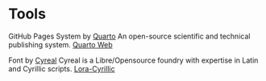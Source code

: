 # Tools

GitHub Pages System by [Quarto](https://quarto.org/)
An open-source scientific and technical publishing system.
[Quarto Web](https://github.com/quarto-dev/quarto-web)

Font by [Cyreal](https://cyreal.org/)
Cyreal is a Libre/Opensource foundry with expertise in Latin and Cyrillic scripts.
[Lora-Cyrillic](https://github.com/cyrealtype/Lora-Cyrillic)